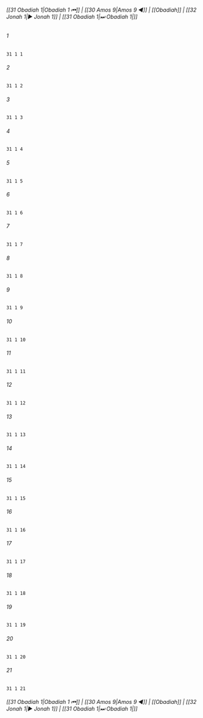 
###### [[31 Obadiah 1|Obadiah 1 ⏮]] | [[30 Amos 9|Amos 9 ◀]] | [[Obadiah]] | [[32 Jonah 1|▶ Jonah 1]] | [[31 Obadiah 1|⏭ Obadiah 1|]]

###### 1
``` verse
31 1 1 
```
###### 2
``` verse
31 1 2 
```
###### 3
``` verse
31 1 3 
```
###### 4
``` verse
31 1 4 
```
###### 5
``` verse
31 1 5 
```
###### 6
``` verse
31 1 6 
```
###### 7
``` verse
31 1 7 
```
###### 8
``` verse
31 1 8 
```
###### 9
``` verse
31 1 9 
```
###### 10
``` verse
31 1 10 
```
###### 11
``` verse
31 1 11 
```
###### 12
``` verse
31 1 12 
```
###### 13
``` verse
31 1 13 
```
###### 14
``` verse
31 1 14 
```
###### 15
``` verse
31 1 15 
```
###### 16
``` verse
31 1 16 
```
###### 17
``` verse
31 1 17 
```
###### 18
``` verse
31 1 18 
```
###### 19
``` verse
31 1 19 
```
###### 20
``` verse
31 1 20 
```
###### 21
``` verse
31 1 21 
```

###### [[31 Obadiah 1|Obadiah 1 ⏮]] | [[30 Amos 9|Amos 9 ◀]] | [[Obadiah]] | [[32 Jonah 1|▶ Jonah 1]] | [[31 Obadiah 1|⏭ Obadiah 1|]]

